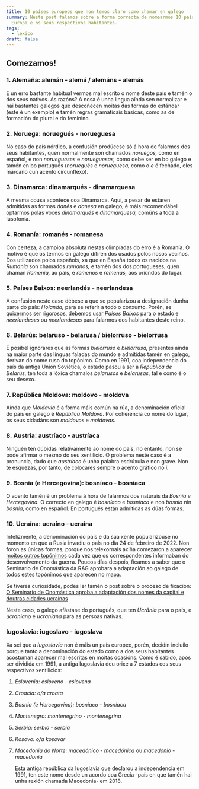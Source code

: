 ```yaml
---
title: 10 países europeos que non temos claro como chamar en galego
summary: Neste post falamos sobre a forma correcta de nomearmos 10 países da
  Europa e os seus respectivos habitantes.
tags:
  - lexico
draft: false
---
```

## Comezamos!

### 1. Alemaña: alemán - alemá / alemáns - alemás

É un erro bastante habitual vermos mal escrito o nome deste país e tamén o dos seus nativos. As razóns? A nosa é unha lingua aínda sen normalizar e hai bastantes galegos que descoñecen moitas das formas do estándar (este é un exemplo) e tamén regras gramaticais básicas, como as de formación do plural e do feminino.

### 2. Noruega: noruegués - norueguesa

No caso do país nórdico, a confusión prodúcese só á hora de falarmos dos seus habitantes, quen normalmente son chamados *noruegos,* como en español, e non *noruegueses* e *norueguesas,* como debe ser en bo galego e tamén en bo portugués (*norueguês* e *norueguesa,* como o *e* é fechado, eles márcano cun acento circunflexo).

### 3. Dinamarca: dinamarqués - dinamarquesa

A mesma cousa acontece coa Dinamarca. Aquí, a pesar de estaren admitidas as formas *danés* e *danesa* en galego, é máis recomendábel optarmos polas voces *dinamarqués* e *dinamarquesa,* comúns a toda a lusofonía.

### 4. Romanía: romanés - romanesa

Con certeza, a campioa absoluta nestas olimpíadas do erro é a Romanía. O motivo é que os termos en galego difiren dos usados polos nosos veciños. Dos utilizados polos españois, xa que en España todos os nacidos na *Rumanía* son chamados *rumanos,* e tamén dos dos portugueses, quen chaman *Roménia,* ao país, e *romenos* e *romenas,* aos oriúndos do lugar.

### 5. Países Baixos: neerlandés - neerlandesa

A confusión neste caso débese a que se popularizou a designación dunha parte do país: *Holanda,* para se referir a todo o conxunto. Porén, se quixermos ser rigorosos, debemos usar *Países Baixos* para o estado e *neerlandeses* ou *neerlandesas* para falarmos dos habitantes deste reino.

### 6. Belarús: belaruso - belarusa / bielorruso - bielorrusa

É posíbel ignorares que as formas *bielorruso* e *bielorrusa,* presentes aínda na maior parte das linguas faladas do mundo e admitidas tamén en galego, derivan do nome ruso do topónimo. Como en 1991, coa independencia do país da antiga Unión Soviética, o estado pasou a ser a *República de Belarús,* ten toda a lóxica chamalos *belarusos* e *belarusas,* tal e como é o seu desexo.

### 7. República Moldova: moldovo - moldova

Aínda que *Moldavia* é a forma máis común na rúa, a denominación oficial do país en galego é *República Moldova*. Por coherencia co nome do lugar, os seus cidadáns son *moldovos* e *moldovas.*

### 8. Austria: austríaco - austríaca

Ninguén ten dúbidas relativamente ao nome do país, no entanto, non se pode afirmar o mesmo do seu xentilicio. O problema neste caso é a pronuncia, dado que *austríaco* é unha palabra esdrúxula e non grave. Non te esquezas, por tanto, de colocares sempre o acento gráfico no *i.*

### 9. Bosnia (e Hercegovina): bosníaco - bosníaca

O acento tamén é un problema á hora de falarmos dos naturais da *Bosnia e Hercegovina.* O correcto en galego é *bosníaco* e *bosníaca* e non *bosnio* nin *bosnia*, como en español. En portugués están admitidas as dúas formas.

### 10. Ucraína: ucraíno - ucraína

Infelizmente, a denominación do país e da súa xente popularizouse no momento en que a Rusia invadiu o país no día 24 de febreiro de 2022. Non foron as únicas formas, porque nos telexornais axiña comezaron a aparecer [moitos outros topónimos](https://youtube.com/shorts/TfpRTQokd_U?feature=share) cada vez que os correspondentes informaban do desenvolvemento da guerra. Poucos días despois, ficamos a saber que o Seminario de Onomástica da RAG aprobara a adaptación ao galego de todos estes topónimos que aparecen no [mapa](https://academia.gal/documents/35271/437915/2022.03.08_01_01.jpg/61e8b461-4dd3-a7dc-9258-e881b462e542).

Se tiveres curiosidade, podes ler tamén o post sobre o proceso de fixación: [O Seminario de Onomástica aproba a adaptación dos nomes da capital e doutras cidades ucraínas](https://academia.gal/-/o-seminario-de-onom-c3-a1stica-aproba-a-adaptaci-c3-b3n-dos-nomes-da-capital-e-doutras-cidades-ucra-c3-adnas)

Neste caso, o galego afástase do portugués, que ten *Ucrânia* para o país, e *ucraniano* e *ucraniana* para as persoas nativas.

### Iugoslavia: iugoslavo - iugoslava

Xa sei que a *Iugoslavia* non é máis un país europeo, porén, decidín incluílo porque tanto a denominación do estado como a dos seus habitantes acostuman aparecer mal escritas en moitas ocasións. Como é sabido, após ser dividida em 1991, a antiga Iugoslavia deu orixe a 7 estados cos seus respectivos xentilicios:

1. *Eslovenia: esloveno - eslovena*
2. *Croacia: o/a croata*
3. *Bosnia (e Hercegovina): bosníaco - bosníaca*
4. *Montenegro: montenegrino - montenegrina*
5. *Serbia: serbio - serbia*
6. *Kosovo: o/a kosovar*
7. *Macedonia do Norte: macedónico - macedónica* ou *macedonio - macedonia*

   Esta antiga república da Iugoslavia que declarou a independencia em 1991, ten este nome desde un acordo coa Grecia -país en que tamén hai unha rexión chamada Macedonia- em 2018.